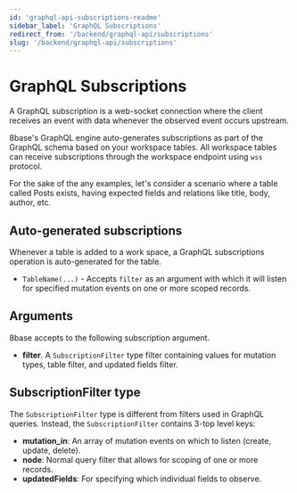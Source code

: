 ```yaml
---
id: 'graphql-api-subscriptions-readme'
sidebar_label: 'GraphQL Subscriptions'
redirect_from: '/backend/graphql-api/subscriptions'
slug: '/backend/graphql-api/subscriptions'
---
```

# GraphQL Subscriptions

A GraphQL subscription is a web-socket connection where the client receives an event with data whenever the observed event occurs upstream.

8base's GraphQL engine auto-generates subscriptions as part of the GraphQL schema based on your workspace tables. All workspace tables can receive subscriptions through the workspace endpoint using `wss` protocol.

For the sake of the any examples, let's consider a scenario where a table called Posts exists, having expected fields and relations like title, body, author, etc.

## Auto-generated subscriptions

Whenever a table is added to a work space, a GraphQL subscriptions operation is auto-generated for the table.

- `TableName(...)` - Accepts `filter` as an argument with which it will listen for specified mutation events on one or more scoped records.

## Arguments

8base accepts to the following subscription argument.

- **filter**. A `SubscriptionFilter` type filter containing values for mutation types, table filter, and updated fields filter.

## SubscriptionFilter type

The `SubscriptionFilter` type is different from filters used in GraphQL queries. Instead, the `SubscriptionFilter` contains 3-top level keys:

- **mutation_in**: An array of mutation events on which to listen (create, update, delete).
- **node**: Normal query filter that allows for scoping of one or more records.
- **updatedFields**: For specifying which individual fields to observe.
